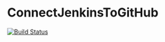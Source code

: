 # ConnectJenkinsToGitHub
[![Build Status](http://ec2-13-58-74-128.us-east-2.compute.amazonaws.com/buildStatus/icon?job=ConnectJenkinsToGitHub)](http://ec2-13-58-74-128.us-east-2.compute.amazonaws.com/job/ConnectJenkinsToGitHub/)
